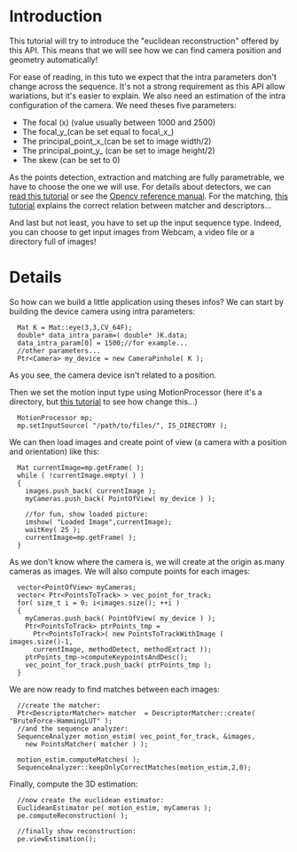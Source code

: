 # Introduction #

This tutorial will try to introduce the "euclidean reconstruction" offered by this API. This means that we will see how we can find camera position and geometry automatically!

For ease of reading, in this tuto we expect that the intra parameters don't change across the sequence. It's not a strong requirement as this API allow wariations, but it's easier to explain. We also need an estimation of the intra configuration of the camera. We need theses five parameters:
  * The focal (x) (value usually between 1000 and 2500)
  * The focal\_y_(can be set equal to focal\_x_)
  * The principal\_point\_x_(can be set to image width/2)
  * The principal\_point\_y_ (can be set to image height/2)
  * The skew (can be set to 0)

As the points detection, extraction and matching are fully parametrable, we have to choose the one we will use. For details about detectors, we can [read this tutorial](PointsToTrack_tut.md) or see the [Opencv reference manual](http://opencv.itseez.com/modules/features2d/doc/feature_detection_and_description.html). For the matching, [this tutorial](Matching_tuto.md) explains the correct relation between matcher and descriptors...

And last but not least, you have to set up the input sequence type. Indeed, you can choose to get input images from Webcam, a video file or a directory full of images!

# Details #

So how can we build a little application using theses infos? We can start by building the device camera using intra parameters:
```
  Mat K = Mat::eye(3,3,CV_64F);
  double* data_intra_param=( double* )K.data;
  data_intra_param[0] = 1500;//for example...
  //other parameters...
  Ptr<Camera> my_device = new CameraPinhole( K );
```
As you see, the camera device isn't related to a position.

Then we set the motion input type using MotionProcessor (here it's a directory, but [this tutorial](read.md) to see how change this...)
```
  MotionProcessor mp;
  mp.setInputSource( "/path/to/files/", IS_DIRECTORY );
```

We can then load images and create point of view (a camera with a position and orientation) like this:
```
  Mat currentImage=mp.getFrame( );
  while ( !currentImage.empty( ) )
  {
    images.push_back( currentImage );
    myCameras.push_back( PointOfView( my_device ) );

    //for fun, show loaded picture:
    imshow( "Loaded Image",currentImage);
    waitKey( 25 );
    currentImage=mp.getFrame( );
  }
```

As we don't know where the camera is, we will create at the origin as many cameras as images. We will also compute points for each images:
```
  vector<PointOfView> myCameras;
  vector< Ptr<PointsToTrack> > vec_point_for_track;
  for( size_t i = 0; i<images.size(); ++i )
  {
    myCameras.push_back( PointOfView( my_device ) );
    Ptr<PointsToTrack> ptrPoints_tmp =
      Ptr<PointsToTrack>( new PointsToTrackWithImage ( images.size()-1,
      currentImage, methodDetect, methodExtract ));
    ptrPoints_tmp->computeKeypointsAndDesc();
    vec_point_for_track.push_back( ptrPoints_tmp );
  }
```

We are now ready to find matches between each images:
```
  //create the matcher:
  Ptr<DescriptorMatcher> matcher  = DescriptorMatcher::create( "BruteForce-HammingLUT" );
  //and the sequence analyzer:
  SequenceAnalyzer motion_estim( vec_point_for_track, &images,
    new PointsMatcher( matcher ) );

  motion_estim.computeMatches( );
  SequenceAnalyzer::keepOnlyCorrectMatches(motion_estim,2,0);
```

Finally, compute the 3D estimation:
```
  //now create the euclidean estimator:
  EuclideanEstimator pe( motion_estim, myCameras );
  pe.computeReconstruction( );

  //finally show reconstruction:
  pe.viewEstimation();
```